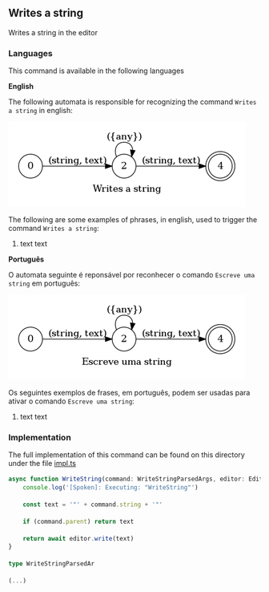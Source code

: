 ## Writes a string

Writes a string in the editor

### Languages

This command is available in the following languages

**English**

The following automata is responsible for recognizing the command `Writes a string` in english:

![English](phrase_en-US.png)

The following are some examples of phrases, in english, used to trigger the command `Writes a string`:

1. text text

**Português**

O automata seguinte é reponsável por reconhecer o comando `Escreve uma string` em português:

![Português](phrase_pt-BR.png)

Os seguintes exemplos de frases, em português, podem ser usadas para ativar o comando `Escreve uma string`:

1. text text

### Implementation

The full implementation of this command can be found on this directory under the file [impl.ts](impl.ts)

```typescript
async function WriteString(command: WriteStringParsedArgs, editor: Editor, context: {}) {
    console.log('[Spoken]: Executing: "WriteString"')

    const text = '"' + command.string + '"'

    if (command.parent) return text

    return await editor.write(text)
}

type WriteStringParsedAr

(...)
```